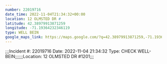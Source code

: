 ```yaml
---
number: 22019716
date_time: 2022-11-04T21:34:32+00:00
location: 12 OLMSTED DR #
latitude: 42.38979913871259
longitude: -71.19364232346119
type: WELL BEIN
google_maps_link: https://maps.google.com/?q=42.38979913871259,-71.19364232346119
---
```


;;;Incident #: 22019716  Date: 2022-11-04 21:34:32   Type: CHECK WELL-BEIN;;;;;;Location: 12 OLMSTED DR #1201;;;
